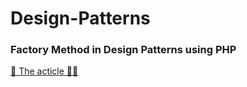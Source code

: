 # Design-Patterns

### Factory Method in Design Patterns using PHP

[🚀 The acticle 🧑‍💻](https://hoanguyenit.com/factory-method-la-mot-trong-nhung-creational-design-patterns.html)